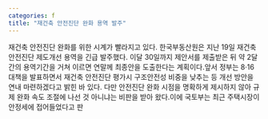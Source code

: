 ```yaml
---
categories: f
title: "재건축 안전진단 완화 용역 발주"
---
```

재건축 안전진단 완화를 위한 시계가 빨라지고 있다. 한국부동산원은 지난 19일 재건축 안전진단 제도개선 용역을 긴급 발주했다. 이달 30일까지 제안서를 제출받은 뒤 약 2달간의 용역기간을 거쳐 이르면 연말께 최종안을 도출한다는 계획이다.앞서 정부는 8·16 대책을 발표하면서 재건축 안전진단 평가시 구조안전성 비중을 낮추는 등 개선 방안을 연내 마련하겠다고 밝힌 바 있다. 다만 안전진단 완화 시점을 명확하게 제시하지 않아 규제 완화 속도 조절에 나선 것 아니냐는 비판을 받아 왔다.이에 국토부는 최근 주택시장이 안정세에 접어들었다고 판